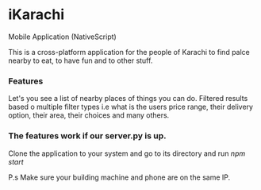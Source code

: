 # iKarachi
Mobile Application (NativeScript)

This is a cross-platform application for the people of Karachi to find palce nearby to eat, to have fun and to other stuff.

### Features
Let's you see a list of nearby places of things you can do.
Filtered results based o multiple filter types i.e what is the users price range, their delivery option, their area, their choices and many others.

### The features work if our server.py is up.

Clone the application to your system and go to its directory and run *npm start*

P.s Make sure your building machine and phone are on the same IP.

